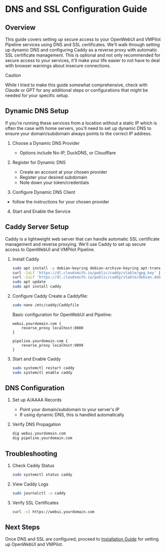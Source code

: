# DNS and SSL Configuration Guide

## Overview
This guide covers setting up secure access to your OpenWebUI and VMPilot Pipeline services using DNS and SSL certificates. We'll walk through setting up dynamic DNS and configuring Caddy as a reverse proxy with automatic SSL certificate management.
This is optional and not only recommended for secure access to your services, it'll make your life easier to not have to deal with browser warnings about insecure connections.
> [!CAUTION]
While I tried to make this guide somewhat comprehensive, check with Claude or GPT for any additional steps or configurations that might be needed for your specific setup.

## Dynamic DNS Setup
If you're running these services from a location without a static IP which is often the case with home servers, you'll need to set up dynamic DNS to ensure your domain/subdomain always points to the correct IP address.

1. Choose a Dynamic DNS Provider
   - Options include No-IP, DuckDNS, or Cloudflare

2. Register for Dynamic DNS
   - Create an account at your chosen provider
   - Register your desired subdomain
   - Note down your token/credentials

3. Configure Dynamic DNS Client
  - follow the instructions for your chosen provider

4. Start and Enable the Service

## Caddy Server Setup

Caddy is a lightweight web server that can handle automatic SSL certificate management and reverse proxying. We'll use Caddy to set up secure access to OpenWebUI and VMPilot Pipeline.

1. Install Caddy
   ```bash
   sudo apt install -y debian-keyring debian-archive-keyring apt-transport-https
   curl -1sLf 'https://dl.cloudsmith.io/public/caddy/stable/gpg.key' | sudo gpg --dearmor -o /usr/share/keyrings/caddy-stable-archive-keyring.gpg
   curl -1sLf 'https://dl.cloudsmith.io/public/caddy/stable/debian.deb.txt' | sudo tee /etc/apt/sources.list.d/caddy-stable.list
   sudo apt update
   sudo apt install caddy
   ```

2. Configure Caddy
   Create a Caddyfile:
   ```bash
   sudo nano /etc/caddy/Caddyfile
   ```

   Basic configuration for OpenWebUI and Pipeline:
   ```
   webui.yourdomain.com {
       reverse_proxy localhost:8080
   }

   pipeline.yourdomain.com {
       reverse_proxy localhost:9099
   }
   ```

3. Start and Enable Caddy
   ```bash
   sudo systemctl restart caddy
   sudo systemctl enable caddy
   ```

## DNS Configuration

1. Set up A/AAAA Records
   - Point your domain/subdomain to your server's IP
   - If using dynamic DNS, this is handled automatically

2. Verify DNS Propagation
   ```bash
   dig webui.yourdomain.com
   dig pipeline.yourdomain.com
   ```


## Troubleshooting

1. Check Caddy Status
   ```bash
   sudo systemctl status caddy
   ```

2. View Caddy Logs
   ```bash
   sudo journalctl -u caddy
   ```

3. Verify SSL Certificates
   ```bash
   curl -vI https://webui.yourdomain.com
   ```

## Next Steps
Once DNS and SSL are configured, proceed to [Installation Guide](installation.md) for setting up OpenWebUI and VMPilot.
